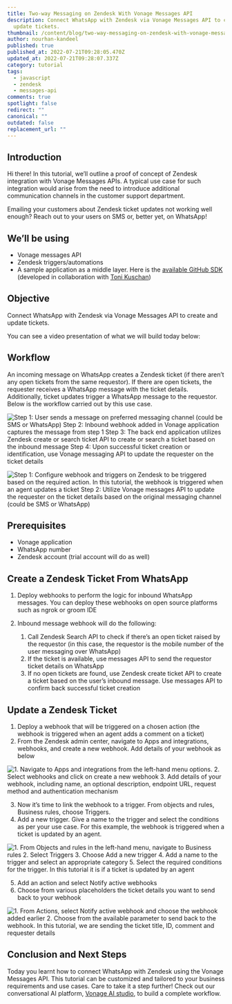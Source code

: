 ```yaml
---
title: Two-way Messaging on Zendesk With Vonage Messages API
description: Connect WhatsApp with Zendesk via Vonage Messages API to create and
  update tickets.
thumbnail: /content/blog/two-way-messaging-on-zendesk-with-vonage-messages-api/zendesk_messengerapi.png
author: nourhan-kandeel
published: true
published_at: 2022-07-21T09:28:05.470Z
updated_at: 2022-07-21T09:28:07.337Z
category: tutorial
tags:
  - javascript
  - zendesk
  - messages-api
comments: true
spotlight: false
redirect: ""
canonical: ""
outdated: false
replacement_url: ""
---
```

## Introduction

Hi there! In this tutorial, we’ll outline a proof of concept of Zendesk integration with Vonage Messages APIs. A typical use case for such integration would arise from the need to introduce additional communication channels in the customer support department. 

Emailing your customers about Zendesk ticket updates not working well enough? Reach out to your users on SMS or, better yet, on WhatsApp!

## We’ll be using

* Vonage messages API 
* Zendesk triggers/automations
* A sample application as a middle layer. Here is the [available GitHub SDK](https://github.com/Vonage-Community/tutorial-messagesAPI-nodejs-vonageZendesk) (developed in collaboration with [Toni Kuschan](https://www.linkedin.com/in/kuschan))

## Objective

Connect WhatsApp with Zendesk via Vonage Messages API to create and update tickets.

You can see a video presentation of what we will build today below:

<youtube id="xjPKXIZuaMI"></youtube>

## Workflow 

An incoming message on WhatsApp creates a Zendesk ticket (if there aren’t any open tickets from the same requestor). If there are open tickets, the requester receives a WhatsApp message with the ticket details. Additionally, ticket updates trigger a WhatsApp message to the requestor. Below is the workflow carried out by this use case.

![Step 1: User sends a message on preferred messaging channel (could be SMS or WhatsApp) Step 2: Inbound webhook added in Vonage application captures the message from step 1 Step 3: The back end application utilizes Zendesk create  or search ticket API to create or search a ticket based on the inbound message Step 4: Upon successful ticket creation or identification, use Vonage messaging API to update the requester on the ticket details](/content/blog/two-way-messaging-on-zendesk-with-vonage-messages-api/vonage-and-zendesk_createticket.jpg "Zendesk and Vonage high level architecture to create tickets")

![Step 1: Configure webhook and triggers on Zendesk to be triggered based on the required action. In this tutorial, the webhook is triggered when an agent updates a ticket Step 2: Utilize Vonage messages API to update the requester on the ticket details based on the original messaging channel (could be SMS or WhatsApp)](/content/blog/two-way-messaging-on-zendesk-with-vonage-messages-api/vonage-and-zendesk_updateticket.jpg "Zendesk and Vonage high level architecture to update ticket")

## Prerequisites

* Vonage application
* WhatsApp number
* Zendesk account (trial account will do as well)

## Create a Zendesk Ticket From WhatsApp

1. Deploy webhooks to perform the logic for inbound WhatsApp messages. You can deploy these webhooks on open source platforms such as ngrok or groom IDE
2. Inbound message webhook will do the following:

   1. Call Zendesk Search API to check if there’s an open ticket raised by the requestor (in this case, the requestor is the mobile number of the user messaging over WhatsApp)
   2. If the ticket is available, use messages API to send the requestor ticket details on WhatsApp
   3. If no open tickets are found, use Zendesk create ticket API to create a ticket based on the user’s inbound message. Use messages API to confirm back successful ticket creation

## Update a Zendesk Ticket

1. Deploy a webhook that will be triggered on a chosen action (the webhook is triggered when an agent adds a comment on a ticket)
2. From the Zendesk admin center, navigate to Apps and integrations, webhooks, and create a new webhook. Add details of your webhook as below

![1. Navigate to Apps and integrations from the left-hand menu options. 2. Select webhooks and click on create a new webhook 3. Add details of your webhook, including name, an optional description, endpoint URL, request method and  authentication mechanism](/content/blog/two-way-messaging-on-zendesk-with-vonage-messages-api/create-webhook.png "Create a new webhook")

3. Now it’s time to link the webhook to a trigger. From objects and rules, Business rules, choose Triggers.
4. Add a new trigger. Give a name to the trigger and select the conditions as per your use case. For this example, the webhook is triggered when a ticket is updated by an agent.

![1. From Objects and rules in the left-hand menu, navigate to Business rules 2. Select Triggers 3. Choose Add a new trigger 4. Add a name to the trigger and select an appropriate category 5. Select the required conditions for the trigger. In this tutorial it is if a ticket is updated by an agent](/content/blog/two-way-messaging-on-zendesk-with-vonage-messages-api/create-trigger_choosecondition.png "Create trigger")

5. Add an action and select Notify active webhooks
6. Choose from various placeholders the ticket details you want to send back to your webhook

![1. From Actions, select Notify active webhook and choose the webhook added earlier 2. Choose from the available parameter to send back to the webhook. In this tutorial, we are sending the ticket title, ID, comment and requester details](/content/blog/two-way-messaging-on-zendesk-with-vonage-messages-api/createtrigger_createaction.png "Create action")

## Conclusion and Next Steps

Today you learnt how to connect WhatsApp with Zendesk using the Vonage Messages API. This tutorial can be customized and tailored to your business requirements and use cases. Care to take it a step further! Check out our conversational AI platform, [Vonage AI studio](https://studio.docs.ai.vonage.com/), to build a complete workflow.
